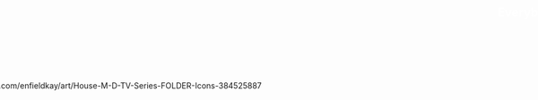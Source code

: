 <!-- .slide: data-background="images/house-md-reuse.png" data-background-size="cover"  data-state="dimmed" -->

<h2 style="position: absolute; top: 480px; right: -80px; color: white; text-transform: none;">Everybody lies</h2>

<div style="position: absolute; top: 630px; left: -16%;">
  <p class="img-src">https://www.deviantart.com/enfieldkay/art/House-M-D-TV-Series-FOLDER-Icons-384525887</p>
</div>
